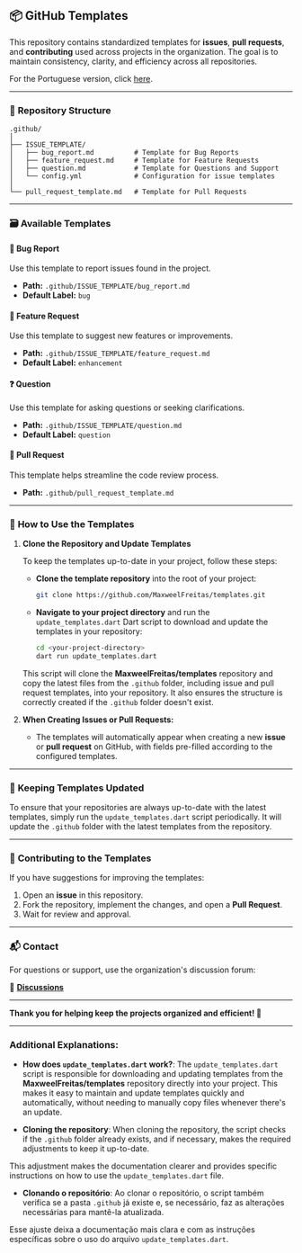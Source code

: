 ## 📦 **GitHub Templates**

This repository contains standardized templates for **issues**, **pull requests**, and **contributing** used across projects in the organization. The goal is to maintain consistency, clarity, and efficiency across all repositories.

For the Portuguese version, click [here](https://github.com/MaxweelFreitas/templates/blob/main/README_pt-BR.md).

---

### 📂 **Repository Structure**

```
.github/
│
├── ISSUE_TEMPLATE/
│   ├── bug_report.md          # Template for Bug Reports
│   ├── feature_request.md     # Template for Feature Requests
│   ├── question.md            # Template for Questions and Support
│   └── config.yml             # Configuration for issue templates
│
└── pull_request_template.md   # Template for Pull Requests

```

---

### 🗃️ **Available Templates**

#### 🐛 **Bug Report**

Use this template to report issues found in the project.

- **Path:** `.github/ISSUE_TEMPLATE/bug_report.md`  
- **Default Label:** `bug`

#### 🚀 **Feature Request**

Use this template to suggest new features or improvements.

- **Path:** `.github/ISSUE_TEMPLATE/feature_request.md`  
- **Default Label:** `enhancement`

#### ❓ **Question**

Use this template for asking questions or seeking clarifications.

- **Path:** `.github/ISSUE_TEMPLATE/question.md`  
- **Default Label:** `question`

#### 🔄 **Pull Request**

This template helps streamline the code review process.

- **Path:** `.github/pull_request_template.md`  

---

### 🚀 **How to Use the Templates**

1. **Clone the Repository and Update Templates**

   To keep the templates up-to-date in your project, follow these steps:

   - **Clone the template repository** into the root of your project:

     ```bash
     git clone https://github.com/MaxweelFreitas/templates.git
     ```

   - **Navigate to your project directory** and run the `update_templates.dart` Dart script to download and update the templates in your repository:

     ```bash
     cd <your-project-directory>
     dart run update_templates.dart
     ```

   This script will clone the **MaxweelFreitas/templates** repository and copy the latest files from the `.github` folder, including issue and pull request templates, into your repository. It also ensures the structure is correctly created if the `.github` folder doesn't exist.

2. **When Creating Issues or Pull Requests:**
   - The templates will automatically appear when creating a new **issue** or **pull request** on GitHub, with fields pre-filled according to the configured templates.

---

### 🔄 **Keeping Templates Updated**

To ensure that your repositories are always up-to-date with the latest templates, simply run the `update_templates.dart` script periodically. It will update the `.github` folder with the latest templates from the repository.

---

### 🤝 **Contributing to the Templates**

If you have suggestions for improving the templates:

1. Open an **issue** in this repository.
2. Fork the repository, implement the changes, and open a **Pull Request**.
3. Wait for review and approval.

---

### 📬 **Contact**

For questions or support, use the organization's discussion forum:

🔗 [**Discussions**](https://github.com/MaxweelFreitas/templates/discussions)

---

**Thank you for helping keep the projects organized and efficient! 🚀**

---

### Additional Explanations:

- **How does `update_templates.dart` work?**: The `update_templates.dart` script is responsible for downloading and updating templates from the **MaxweelFreitas/templates** repository directly into your project. This makes it easy to maintain and update templates quickly and automatically, without needing to manually copy files whenever there's an update.
  
- **Cloning the repository**: When cloning the repository, the script checks if the `.github` folder already exists, and if necessary, makes the required adjustments to keep it up-to-date.

This adjustment makes the documentation clearer and provides specific instructions on how to use the `update_templates.dart` file.
  
- **Clonando o repositório**: Ao clonar o repositório, o script também verifica se a pasta `.github` já existe e, se necessário, faz as alterações necessárias para mantê-la atualizada.

Esse ajuste deixa a documentação mais clara e com as instruções específicas sobre o uso do arquivo `update_templates.dart`.